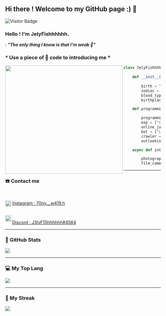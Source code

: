 ## Hi there ! Welcome to my GitHub page :) 👋
![Visitor Badge](https://visitor-badge.laobi.icu/badge?page_id=JelyFishhhhhh)

### Hello ! I'm JelyFishhhhhh.

: ***"The only thing I know is that I'm weak 🤕"***

### \* Use a piece of ~~🍰~~ code to introducing me \*

<img src = "https://media.giphy.com/media/v1.Y2lkPTc5MGI3NjExNzdmZGQwYWM5NjgyMTNjZGZiZTZlYjM1ZDI3MzQ2NThjOTU2OWQyMCZjdD1z/qt0w3WYd3iqcaDP8b4/giphy.gif" style = "width:380px;height:350px;" align = "left">

```python
class JelyFishhhhhh:
    
    def __init__(self):
        
        birth = "19 Apr 2005"
        zodiac = "Aries ♈"
        blood_type = "A"
        birthplace = "Chiayi, Taiwan 🇹🇼"

    def programming_life(self):

        programming_lang = ["Python", "C++"]
        exp = ["Competitive-Programming", "Devp"]
        online_judge = ["ZeroJudge", "CodeForces"]
        bot = ["Line", "Discord"]
        crawler = ["CWB-crawler", "Instagram-crawler"]
        outlooking = ["CyberSecurity", "Devp"]

    async def interest(self):

        photography = ["NIKON D7100", "iPhone 14 Plus"]
        film_camera = ["NIKON FE2", "OLYMPUS μ II"]

```
---

### ☎️ Contact me

<br>

<div id="Contact">
    <a href="https://www.instagram.com/70ny._.w419.h/">
        <img src="https://leadsbridge.com/wp-content/themes/leadsbridge/img/integration-lg-logos/logo681.png" alt="instagram" style="width:20px;"  align="left"/>
        <p>
            Instagram : 70ny._.w419.h
        </p>
    </a>
    <br>
    <a href="https://discordapp.com/users/455256442761379850">
        <img src="https://www.zicklincenter.org/wp-content/uploads/2022/06/Discord_icon.svg_.png" alt = "Discord" style="width:20px;" align = "left" />
        <p>
            Discord : J3lyF15hhhhhh#4564
        </p>
    </a>
</div>

---
### 🗽 GitHub Stats

<img src="https://github-readme-stats.vercel.app/api?username=JelyFishhhhhh&theme=ocean_dark&hide_border=true&show_icons=true" />

---
### 💻 My Top Lang
<img src="https://github-readme-stats.vercel.app/api/top-langs/?username=JelyFishhhhhh&layout=compact&count_private=true&theme=ocean_dark&hide_border=true" />

---
### 📓 My Streak
<img src="https://streak-stats.demolab.com?user=JelyFishhhhhh&theme=github-green-purple&hide_border=true&border_radius=4.6&date_format=j%20M%5B%20Y%5D" />